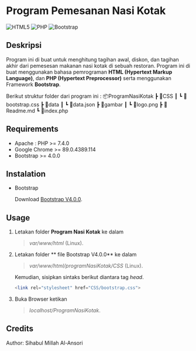 # Program Pemesanan Nasi Kotak

<img alt="HTML5" src="https://img.shields.io/badge/html5%20-%23E34F26.svg?&style=for-the-badge&logo=html5&logoColor=white"/> 
<img alt="PHP" src="https://img.shields.io/badge/php-%23777BB4.svg?&style=for-the-badge&logo=php&logoColor=white"/>
<img alt="Bootstrap" src="https://img.shields.io/badge/bootstrap%20-%23563D7C.svg?&style=for-the-badge&logo=bootstrap&logoColor=white"/>

## Deskripsi

Program ini di buat untuk menghitung tagihan awal, diskon, dan tagihan akhir dari pemesesan makanan nasi kotak di sebuah restoran.
Program ini di buat menggunakan bahasa pemrograman **HTML (Hypertext Markup Language)**, dan **PHP (Hypertext Preprocessor)** serta menggunakan Framework **Bootstrap**.

Berikut struktur folder dari program ini :
📦ProgramNasiKotak
┣ 📂CSS
┃ ┗ 📜bootstrap.css
┣ 📂data
┃ ┗ 📜data.json
┣ 📂gambar
┃ ┗ 📜logo.png
┣ 📜Readme.md
┗ 📜index.php

## Requirements

- Apache : PHP >= 7.4.0
- Google Chrome >= 89.0.4389.114
- Bootstrap >= 4.0.0

## Instalation

- Bootstrap

  Download [Bootstrap V4.0.0](https://getbootstrap.com/docs/4.0/getting-started/download/).

## Usage

1. Letakan folder **Program Nasi Kotak** ke dalam
   > _var/www/html_ (Linux).
2. Letakan folder ** file Bootstrap V4.0.0** ke dalam

   > _var/www/html/programNasiKotak/CSS_ (Linux).

   Kemudian, sisipkan sintaks berikut diantara tag _head_.

   ```php
   <link rel="stylesheet" href="CSS/bootstrap.css">
   ```

3. Buka Browser ketikan
   > _localhost/ProgramNasiKotak_.

## Credits

Author: Sihabul Millah Al-Ansori
